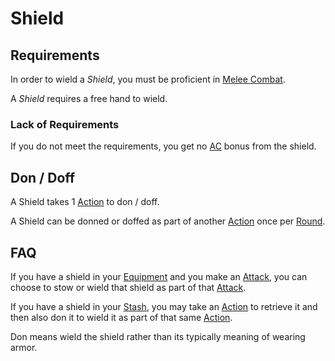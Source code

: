 # Shield

## Requirements

In order to wield a *Shield*, you must be proficient in [Melee Combat](../../Player%20Characters/Skills/Primary%20Skills/Melee%20Combat.md).

A *Shield* requires a free hand to wield.

### Lack of Requirements

If you do not meet the requirements, you get no [AC](../../Player%20Characters/Derived%20Statistics/Armor%20Class.md) bonus from the shield.

## Don / Doff

A Shield takes 1 [Action](../../Game%20Procedures/Core%20Procedures/Action.md) to don / doff.

A Shield can be donned or doffed as part of another [Action](../../Game%20Procedures/Core%20Procedures/Action.md) once per [Round](../../Game%20Procedures/Core%20Procedures/Round.md).

## FAQ

If you have a shield in your [Equipment](../../Player%20Characters/Inventory/Equipment.md) and you make an [Attack](../../Game%20Procedures/Combat/Attack.md), you can choose to stow or wield that shield as part of that [Attack](../../Game%20Procedures/Combat/Attack.md).

If you have a shield in your [Stash](../../Player%20Characters/Inventory/Stash.md), you may take an [Action](../../Game%20Procedures/Core%20Procedures/Action.md) to retrieve it and then also don it to wield it as part of that same [Action](../../Game%20Procedures/Core%20Procedures/Action.md).

Don means wield the shield rather than its typically meaning of wearing armor.
